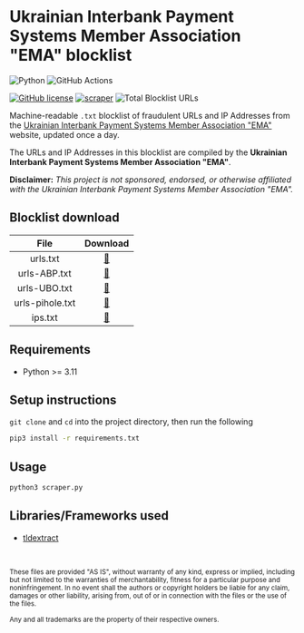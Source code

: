 # Ukrainian Interbank Payment Systems Member Association "EMA" blocklist

![Python](https://img.shields.io/badge/Python-FFD43B?style=for-the-badge&logo=python&logoColor=blue)
![GitHub Actions](https://img.shields.io/badge/GitHub_Actions-2088FF?style=for-the-badge&logo=github-actions&logoColor=white)

[![GitHub license](https://img.shields.io/badge/LICENSE-BSD--3--CLAUSE-GREEN?style=for-the-badge)](LICENSE)
[![scraper](https://img.shields.io/github/actions/workflow/status/elliotwutingfeng/Ukrainian-EMA-blocklist/scraper.yml?branch=main&label=SCRAPER&style=for-the-badge)](https://github.com/elliotwutingfeng/Ukrainian-EMA-blocklist/actions/workflows/scraper.yml)
![Total Blocklist URLs](https://tokei-rs.onrender.com/b1/github/elliotwutingfeng/Ukrainian-EMA-blocklist?label=Total%20Blocklist%20URLS&style=for-the-badge)

Machine-readable `.txt` blocklist of fraudulent URLs and IP Addresses from the [Ukrainian Interbank Payment Systems Member Association "EMA"](https://www.ema.com.ua) website, updated once a day.

The URLs and IP Addresses in this blocklist are compiled by the **Ukrainian Interbank Payment Systems Member Association "EMA"**.

**Disclaimer:** _This project is not sponsored, endorsed, or otherwise affiliated with the Ukrainian Interbank Payment Systems Member Association "EMA"._

## Blocklist download

| File | Download |
|:-:|:-:|
| urls.txt | [:floppy_disk:](urls.txt?raw=true) |
| urls-ABP.txt | [:floppy_disk:](urls-ABP.txt?raw=true) |
| urls-UBO.txt | [:floppy_disk:](urls-UBO.txt?raw=true) |
| urls-pihole.txt | [:floppy_disk:](urls-pihole.txt?raw=true) |
| ips.txt | [:floppy_disk:](ips.txt?raw=true) |

## Requirements

- Python >= 3.11

## Setup instructions

`git clone` and `cd` into the project directory, then run the following

```bash
pip3 install -r requirements.txt
```

## Usage

```bash
python3 scraper.py
```

## Libraries/Frameworks used

- [tldextract](https://github.com/john-kurkowski/tldextract)

&nbsp;

<sup>These files are provided "AS IS", without warranty of any kind, express or implied, including but not limited to the warranties of merchantability, fitness for a particular purpose and noninfringement. In no event shall the authors or copyright holders be liable for any claim, damages or other liability, arising from, out of or in connection with the files or the use of the files.</sup>

<sub>Any and all trademarks are the property of their respective owners.</sub>
